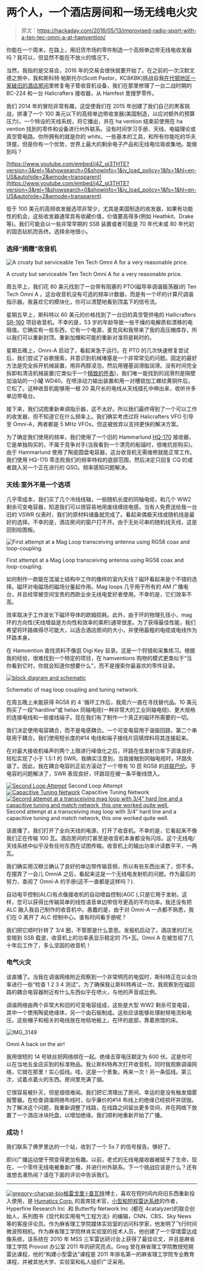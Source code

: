 # 两个人，一个酒店房间和一场无线电火灾

> 原文：<https://hackaday.com/2016/05/13/improvised-radio-sport-with-a-ten-tec-omni-a-at-hamvention/>

你能在一个周末，在路上，用旧货市场的零件制造一个高频单边带无线电收发器吗？我可以，但显然不能在不放火的情况下。

当然，我指的是交易会，2016 年的交易会很快就要开始了。在之前的一次汉默文德之旅中，我和斯科特·帕斯托尔(Scott Pastor，KC8KBK)挑战自我[在代顿地区一家破旧的酒店房间](http://hackaday.com/2014/05/23/dodgy-hotel-beer-and-a-wwii-era-tube-receiver/)里修复电子管收音机设备，我们在那里修理了一台二战时期的 BC-224 和一台 Halicrafters 接收器，从 Hamfest 里搜罗零件。

我们 2014 年的冒险非常有趣，这促使我们在 2015 年创建了我们自己的黑客挑战，拼凑了一个 100 美元以下的高频单边带收发器(美国制造，以应对额外的预算压力)，一个特设的天线系统，将它播出，并在 ha vention 结束前使用在 ha vention 找到的零件和设备进行州外联系。没有时间学习手册、天线、电磁理论或真空管电路。你所拥有的就是你的 whits，一些基本的工具，和所有你能吃的华夫饼屋。但是你有一个优势，世界上最大的剩余电子产品和无线电垃圾收集地。能做到吗？

 [https://www.youtube.com/embed/i4Z_gi3THTE?version=3&rel=1&showsearch=0&showinfo=1&iv_load_policy=1&fs=1&hl=en-US&autohide=2&wmode=transparent](https://www.youtube.com/embed/i4Z_gi3THTE?version=3&rel=1&showsearch=0&showinfo=1&iv_load_policy=1&fs=1&hl=en-US&autohide=2&wmode=transparent)



低于 100 美元的高频收发器选项非常少，尤其是美国制造的收发器，如果有功能性的机会，这些收发器通常具有收藏价值，价值要高得多(例如 Heathkit、Drake 等)。我们可能会以一些非常早期的 SSB 装置或者可能是 70 年代末或 80 年代初的固态钻机而告终。选择余地很小。

### 选择“捐赠”收音机

![A crusty but serviceable Ten Tech Omni A for a very reasonable price.](img/00a5b9ab1929ffaa4e72866b2dc54223.png)

A crusty but serviceable Ten Tech Omni A for a very reasonable price.

周五早上，我们花 80 美元找到了一台带有阻塞的 PTO(磁导率调谐振荡器)的 Ten Tech Omni A 。这台收音机没有可选的频率计数器，而是有一个坏的计算尺调谐指示器。我喜欢它的模块化，你可以清楚地看到顶盖下的信号流。

星期五早上，斯科特以 60 美元的价格找到了一台旧的真空管供电的 Hallicrafters [SR-160](http://www.radiomuseum.org/r/hallicraft_sr_160_sr160.html) 项目收音机。不幸的是，53 岁的年龄导致一些干燥的电解质和漂移的电阻值。它确实有一些东西，它有一个电源，麦克风和我带来了我的高压帽库存，所以我们可以重新封顶。重新加帽和可能的重新对准将是耗时的。

星期五晚上，Omni-A 启动了，看起来急于运行。在 PTO 的几次快速修复尝试后，我们尝试了谷歌搜索，并意识到机械堵塞是一个非常常见的问题。固定的最好方法是完全拆开机械装置，用异丙醇浸泡，然后用锂基润滑脂润滑。没有时间完全拆卸和清洁机械装置(它类似于一个[精致的怀表](http://hackaday.com/2014/07/08/go-vintage-learn-to-repair-and-restore-mechanical-pocket-and-wrist-watches/))，我们唯一能找到的润滑剂是隔壁加油站的一小罐 WD40。在喷涂动力输出装置和用一对槽锁加工螺纹黄铜件后，它松了。这种收音机能够用一根 20 英尺长的电线从天线插孔中伸出来，收听许多单边带电台。

接下来，我们试图重新串调指示器，这不太好。所以我们最终得到了一个可以工作的收发器，但不知道它在什么频率上。我们确实考虑过将 Halicrafters VFO 引导至 Omni-A，两者都是 5 MHz VFOs，但这被放弃以支持更快的解决方案。

为了确定我们使用的频率，我们使用了一个旧的 Hammarlund [HQ-170](http://www.eham.net/reviews/detail/3807) 接收器，它是单独购买的，不属于竞争对手(当我看到一个漂亮的船锚时，很难抗拒购买)。由于 Hammarlund 使用了陶瓷圆盘电容器，这台收音机无需维修就能正常工作。我们使用 HQ-170 零击败我们的频率特权的底部范围，然后决定只回复 CQ 的或者跳入另一个正在进行的 QSO。频率感知问题解决。

### 天线:室外不是一个选项

几乎零成本，我们买了几个冷线线轴，一些随机长度的同轴电缆，和几个 WW2 剩余可变电容器，知道我们可以很容易地用废线缠绕电感。当有人免费送给我一台旧的 VSWR 仪表时，我们的原材料储备就完成了。看起来偶极天线或随机线是最好的选择。不幸的是，酒店房间的窗户打不开。由于无处可串的随机线天线，这是回到绘图板。

![First attempt at a Mag Loop transceiving antenna using RG58 coax and loop-coupling.](img/78bf32bd43a95c87ee10160f0ff92198.png)

First attempt at a Mag Loop transceiving antenna using RG58 coax and loop-coupling.

如何制作一款能在混凝土结构中工作的像样的室内天线？磁环看起来是个不错的选择。磁环对电磁场的磁场分量起作用。Mag loops 几乎用于所有的 AM 广播电台，并且经常被空间宝贵的西欧业余无线电爱好者使用。不幸的是，它们效率不高。

效率取决于工作波长下磁环导体的欧姆损耗。此外，由于环的物理孔径小，mag 环的方向性(天线增益是方向性和效率的乘积)通常很差。为了获得最佳性能，我们希望将环路做得尽可能大，以适合酒店房间的大小，并使用最粗的电缆或电线作为环路本身。

在 Hamvention 查找资料不像逛 Digi Key 目录。这是一个狩猎和采集练习。根据我的经验，很难找到一个特定的项目，在 hamventions 购物的模式更类似于“当你看到它时，你就会知道你想要什么”，而不是搜索你最喜欢的零件目录。

[![block diagram and schematic](img/a0bd23635c3d097ca6270e74845273ff.png)](https://hackaday.com/wp-content/uploads/2016/03/block-diagram-and-schematic.png)

Schematic of mag loop coupling and tuning network.

在周五晚上未能获得 RG58 的 4 '循环工作后，我周六一直在寻找替代品。10 美元购买了一段“hardline”或 heliax 同轴电缆(一种非常大的工业同轴电缆)、更大规格的连接电线和一些接线端子。现在我们有了制作一个真正的磁环所需要的一切。

我们决定使用电容耦合，而不是电感耦合。一个可变电容用于谐振回路，第二个串联用于耦合。我们使用短长度的#14 电线和端子接线片回填焊料将其连接起来。

在对最大接收机噪声的两个上限进行峰值化之后，环路在低发射功率下调谐良好，轻松实现了小于 1.5:1 的 SWR。我确实注意到，当我接触到同轴电缆时，环路失谐了。因此，我在耦合电容的正前方滚动了一个带有 10 匝 RG58 的[并联巴伦](https://www.eznec.com/Amateur/Articles/Baluns.pdf)。手电容的问题解决了，SWR 表现良好，环路现在被一条平衡线馈入。

 [![Second Loop Attempt](img/a304e9a6a54de2c6cf2fc908ae53c4ae.png "second loop attempt that worked IMG_3188")](https://hackaday.com/2016/05/13/improvised-radio-sport-with-a-ten-tec-omni-a-at-hamvention/second-loop-attempt-that-worked-img_3188/) Second Loop Attempt [![Capacitive Tuning Network](img/8257c830c57f9d30bad0695215a5a065.png "capacitive tuning network IMG_3192")](https://hackaday.com/2016/05/13/improvised-radio-sport-with-a-ten-tec-omni-a-at-hamvention/capacitive-tuning-network-img_3192/) Capacitive Tuning Network [![Second attempt at a transceiving mag loop with 3/4" hard line and a capacitive tuning and match network, this one worked quite well.](img/36f27b9ad597ab8b045553a23c92e196.png "action shot testing SWR IMG_3193")](https://hackaday.com/2016/05/13/improvised-radio-sport-with-a-ten-tec-omni-a-at-hamvention/action-shot-testing-swr-img_3193/) Second attempt at a transceiving mag loop with 3/4″ hard line and a capacitive tuning and match network, this one worked quite well.

该直播了。我们打开了全向天线的电源，打开了收音机。不幸的是，它看起来不像我们正在传输 100 瓦。酒店房间的灯甚至是收音机本身都没有闪烁。这个无线电/天线系统中似乎没有任何东西在试图传输。收音机上的输出功率计读数平平，一两瓦。

我们确实用汉穆兰确认了良好的单边带传输音频，所以有些东西出来了，但不多。在摆弄了一会儿 OmniA 之后，看起来这是一个无线电发射机的问题。作为最后的努力，查阅了 Omni-A 的手册(这不一直都是这样吗？).

自动电平控制(ALC)有点像接收机的自动增益控制(AGC ),只是它用于发射。这样，您可以获得比传输简单的线性语音单边带信号更高的平均功率。我还没有把 ALC 融入我自己制作的收音机中。愚蠢的是，由于对 Omni-A 一点都不熟悉，我们在 0 离开了 ALC 控制中心。谁有时间看手册呢？

我们把它顺时针转了 3/4 圈，不管那是什么意思。发报机启动了。酒店里的灯光变暗到 SSB 载波，收音机上的功率表显示稳定的 75+瓦。Omni A 在被忽视了几十年后工作了，多么坚固的收音机！

### 电气火灾

该直播了。当我在调谐网络附近观察到一个非常明亮的电弧时，斯科特正在以全功率进行一些“检查 1 2 3 4 测试”。为了确保我让斯科特再试一次，我观察到在磁回路的耦合电容器附近有什么东西似乎在喷火，与他的声音成比例。

调谐网络由两个非常大和旧的可变电容组成，这些是大型 WW2 剩余可变电容，其中一个使用陶瓷绝缘体，另一个由石板制成。这些应该能够处理射频电流和电压。这些帽子和相关的电线放在地毯地板上，在环的底部，靠着旅馆的床。

![IMG_3149](img/1b94a8247848c02494384fdecdbb7f42.png)

Omni A back on the air!

我用很短的 14 号铁丝把网络绑在一起。绝缘击穿电压额定为 600 伏。这是你可以在当地五金店买到的标准物品。我让斯科特再次打开收音机，同时我观察调谐网络，它就在那里！实心弧线。哇，这是一个景象。再来一次！另一条弧线。第三次，试着点着火的东西。房间里充满了烟。

它很容易被扑灭，但是烟很难闻。我们把它清理出了房间，幸运的是没有触发烟雾报警器。在检查调谐网络布线时，似乎廉价的#14 布线上的绝缘已经损坏并烧毁。为了解决这个问题，我重新调整了线路，在线路之间留出更多空间，并在网络下放置了一个酒店冰块托盘，以增加绝缘。我们顺利地重新开始了广播。

### 成功！

我们联系了佛罗里达的一个站，收到了一个 5x 7 的信号报告。够好了。

即兴广播运动使干预变得更加有趣。以前，老式的无线电接收器被赋予了生命，现在，一个零件无线电被重新广播，并进行州外联系。下一个挑战应该是什么？还有谁想去凑热闹？请在下面的评论中告诉我们。

* * *

[![gregory-charvat-bio](img/2b19f55b65f652bf9da2382fc75e0ef5.png)格雷戈里·l·查瓦特](http://glcharvat.com/Dr._Gregory_L._Charvat_Projects/About.html)博士，喜欢在短时间内将旧东西重新投入使用，是 [Humatics Corp.](http://site.humatics.com/) 的首席技术官，[小型和短程雷达系统](http://www.amazon.com/Short-Range-Practical-Approaches-Electrical-Engineering/dp/143986599X)的作者，Hyperfine Research Inc .和 Butterfly Network Inc .(都在 4catalyzer)的联合创始人，系列图书《现代和实用电气工程方法》的编辑，CNN、CBS、Sky News 等的客座评论员。作为麻省理工学院媒体实验室的访问科学家，他发明了飞行时间微波照相机。作为麻省理工学院林肯实验室的技术人员，他创建了一个穿墙雷达成像系统，该系统在 2010 年 MSS 三军雷达研讨会上获得了最佳论文，并且是麻省理工学院 Provost 办公室 2011 年的研究亮点。Greg 曾在麻省理工学院教授短期雷达课程，他的“构建小型雷达”课程是 2011 年排名第一的麻省理工学院专业教育课程，并被其他大学、实验室和私人组织广泛采用。